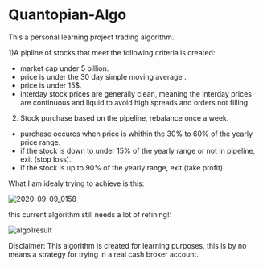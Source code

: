 # Quantopian-Algo
This a personal learning project trading algorithm.

1)A pipline of stocks that meet the following criteria is created:
* market cap under 5 billion.
* price is under the 30 day simple moving average .
* price is under 15$.
* interday stock prices are generally clean, meaning the interday prices are continuous and liquid to avoid high spreads and orders not filling.

2) Stock purchase based on the pipeline, rebalance once a week.
* purchase occures when price is whithin the 30% to 60% of the yearly price range.
* if the stock is down to under 15% of the yearly range or not in pipeline, exit (stop loss).
* if the stock is up to 90% of the yearly range, exit (take profit).

What I am idealy trying to achieve is this:

![2020-09-09_0158](https://user-images.githubusercontent.com/66104129/92535543-20c79180-f240-11ea-8dd2-dc60218a439a.png)


this current algorithm still needs a lot of refining!:

![algo1result](https://user-images.githubusercontent.com/66104129/92535856-e1e60b80-f240-11ea-98d9-eac64b7d8714.jpg)

Disclaimer: This algorithm is created for learning purposes, this is by no means a strategy for trying in a real cash broker account.
